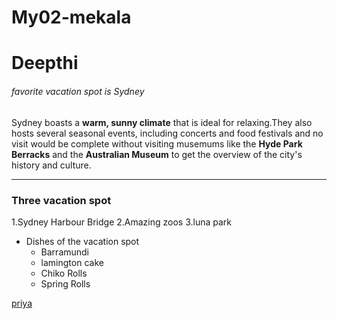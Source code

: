 # My02-mekala

# Deepthi

###### favorite vacation spot is Sydney
Sydney boasts a **warm, sunny climate** that is ideal for relaxing.They also hosts several seasonal events, including concerts and food festivals and no visit would  be complete without visiting musemums like the **Hyde Park Berracks**  and the **Australian Museum** to get the overview of the city's history and culture.

-----

### Three vacation spot
1.Sydney Harbour Bridge
2.Amazing zoos
3.luna park
* Dishes of the vacation spot
    * Barramundi
    * lamington cake
    * Chiko Rolls
    * Spring Rolls

[priya](https://github.com/KKFJF/My02-mekala/blob/main/MyStats.md)

